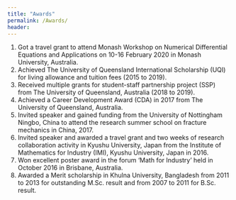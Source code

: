 ```yaml
---
title: "Awards"
permalink: /Awards/
header:
---
```

1. Got a travel grant to attend Monash Workshop on Numerical Differential Equations and Applications on 10-16 February 2020 in Monash University, Australia.
2. Achieved The University of Queensland International Scholarship (UQI) for living allowance and tuition fees (2015 to 2019).
3. Received multiple grants for student-staff partnership project (SSP) from The University of Queensland, Australia (2018 to 2019).
4. Achieved a Career Development Award (CDA) in 2017 from The University of Queensland, Australia.
5. Invited speaker and gained funding from the University of Nottingham Ningbo, China to attend the research summer school on fracture mechanics in China, 2017.
6. Invited speaker and awarded a travel grant and two weeks of research collaboration activity in Kyushu University, Japan from the Institute of Mathematics for Industry (IMI), Kyushu University, Japan in 2016.
7. Won excellent poster award in the forum ‘Math for Industry’ held in October 2016 in Brisbane, Australia.
8. Awarded a Merit scholarship in Khulna University, Bangladesh from 2011 to 2013 for outstanding M.Sc. result and from 2007 to 2011 for B.Sc. result.  
